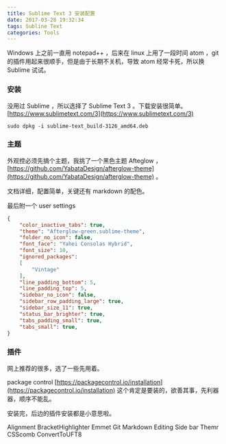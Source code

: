 ```yaml
---
title: Sublime Text 3 安装配置
date: 2017-03-28 19:32:34
tags: Subline Text
categories: Tools
---
```


Windows 上之前一直用 notepad++ ，后来在 linux 上用了一段时间 atom ，git 的插件用起来很顺手，但是由于长期不关机，导致 atom 经常卡死，所以换 Sublime 试试。

<!-- more -->

### 安装
没用过 Sublime ，所以选择了 Sublime Text 3 。下载安装很简单。[https://www.sublimetext.com/3](https://www.sublimetext.com/3)

```shell
sudo dpkg -i sublime-text_build-3126_amd64.deb
```

### 主题
外观控必须先搞个主题，我挑了一个黑色主题 Afteglow ， [https://github.com/YabataDesign/afterglow-theme](https://github.com/YabataDesign/afterglow-theme) 。

文档详细，配置简单，关键还有 markdown 的配色。

最后附一个 user settings
```json
{
    "color_inactive_tabs": true,
    "theme": "Afterglow-green.sublime-theme",
    "folder_no_icon": false,
    "font_face": "Yahei Consolas Hybrid",
    "font_size": 10,
    "ignored_packages":
    [
        "Vintage"
    ],
    "line_padding_bottom": 5,
    "line_padding_top": 5,
    "sidebar_no_icon": false,
    "sidebar_row_padding_large": true,
    "sidebar_size_11": true,
    "status_bar_brighter": true,
    "tabs_padding_small": true,
    "tabs_small": true,
}
```
### 插件
网上推荐的很多，选了一些先用着。

package control [https://packagecontrol.io/installation](https://packagecontrol.io/installation) 这个肯定是要装的，欲善其事，先利器器，顺序不能乱。

安装完，后边的插件安装都是小意思啦。

Alignment 
BracketHighlighter
Emmet
Git
Markdown Editing
Side bar
Themr
CSScomb
ConvertToUFT8




